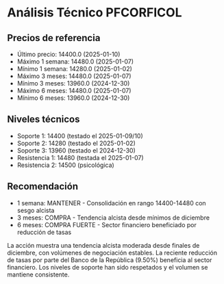 # Análisis Técnico PFCORFICOL

## Precios de referencia
- Último precio: 14400.0 (2025-01-10)
- Máximo 1 semana: 14480.0 (2025-01-07)
- Mínimo 1 semana: 14280.0 (2025-01-02)
- Máximo 3 meses: 14480.0 (2025-01-07)
- Mínimo 3 meses: 13960.0 (2024-12-30)
- Máximo 6 meses: 14480.0 (2025-01-07)
- Mínimo 6 meses: 13960.0 (2024-12-30)

## Niveles técnicos
- Soporte 1: 14400 (testado el 2025-01-09/10)
- Soporte 2: 14280 (testado el 2025-01-02)
- Soporte 3: 13960 (testado el 2024-12-30)
- Resistencia 1: 14480 (testada el 2025-01-07)
- Resistencia 2: 14500 (psicológica)

## Recomendación
- 1 semana: MANTENER - Consolidación en rango 14400-14480 con sesgo alcista
- 3 meses: COMPRA - Tendencia alcista desde mínimos de diciembre
- 6 meses: COMPRA FUERTE - Sector financiero beneficiado por reducción de tasas

La acción muestra una tendencia alcista moderada desde finales de diciembre, con volúmenes de negociación estables. La reciente reducción de tasas por parte del Banco de la República (9.50%) beneficia al sector financiero. Los niveles de soporte han sido respetados y el volumen se mantiene consistente.
